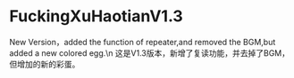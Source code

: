 # FuckingXuHaotianV1.3
New Version，added the function of repeater,and removed the BGM,but added a new colored egg.\n
这是V1.3版本，新增了复读功能，并去掉了BGM，但增加的新的彩蛋。
